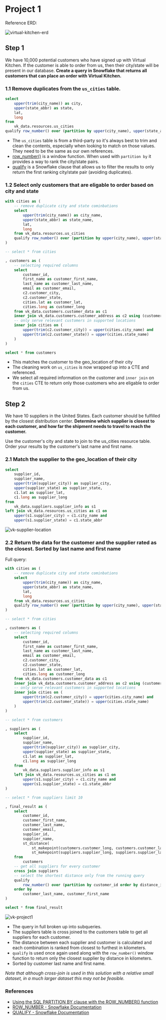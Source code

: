# Project 1

Reference ERD:

![virtual-kitchen-erd](/assets/virtual-kitchen-erd.webp)

## Step 1

We have 10,000 potential customers who have signed up with Virtual Kitchen. If the customer is able to order from us, then their city/state will be present in our database. **Create a query in Snowflake that returns all customers that can place an order with Virtual Kitchen.**

### 1.1 Remove duplicates from the `us_cities` table.

```sql
select
    upper(trim(city_name)) as city,
    upper(state_abbr) as state,
    lat,
    long
from
    vk_data.resources.us_cities
qualify row_number() over (partition by upper(city_name), upper(state_abbr) order by 1) = 1
```

- The `us_cities` table is from a third-party so it's always best to trim and clean the contents, especially when looking to match on those values. They need to be the same as our own references.
- [row_number()](https://docs.snowflake.com/en/sql-reference/functions/row_number.html) is a window function. When used with `partition by` it provides a way to rank the city/state pairs.
- [qualify](https://docs.snowflake.com/en/sql-reference/constructs/qualify.html) is a Snowflake clause that allows us to filter the results to only return the first ranking city/state pair (avoiding duplicates).

### 1.2 Select only customers that are eligable to order based on city and state

```sql
with cities as (
    -- remove duplicate city and state cominbations
    select
        upper(trim(city_name)) as city_name,
        upper(state_abbr) as state_name,
        lat,
        long
    from vk_data.resources.us_cities
    qualify row_number() over (partition by upper(city_name), upper(state_abbr) order by 1) = 1
)

-- select * from cities

, customers as (
    -- selecting required columns
    select 
        customer_id,
        first_name as customer_first_name,
        last_name as customer_last_name,
        email as customer_email,
        c2.customer_city,
        c2.customer_state,
        cities.lat as customer_lat,
        cities.long as customer_long
    from vk_data.customers.customer_data as c1
    inner join vk_data.customers.customer_address as c2 using (customer_id)
    -- only serve relevant customers in supported locations
    inner join cities on (
        upper(trim(c2.customer_city)) = upper(cities.city_name) and
        upper(trim(c2.customer_state)) = upper(cities.state_name)
    )
)

select * from customers
```

- This matches the customer to the geo_location of their city
- The cleaning work on `us_cities` is now wrapped up into a CTE and referenced.
- We select all required information on the customer and `inner join` on the `cities` CTE to return only those customers who are eligable to order from us.

## Step 2

We have 10 suppliers in the United States. Each customer should be fulfilled by the closest distribution center. **Determine which supplier is closest to each customer, and how far the shipment needs to travel to reach the customer.** 

Use the customer's city and state to join to the us_cities resource table. Order your results by the customer's last name and first name.

### 2.1 Match the supplier to the geo_location of their city

```sql
select
    supplier_id,
    supplier_name,
    upper(trim(supplier_city)) as supplier_city,
    upper(supplier_state) as supplier_state,
    c1.lat as supplier_lat,
    c1.long as supplier_long
from 
    vk_data.suppliers.supplier_info as s1
left join vk_data.resources.us_cities as c1 on
    upper(s1.supplier_city) = c1.city_name and
    upper(s1.supplier_state) = c1.state_abbr
```

![vk-supplier-location](/assets/vk-supplier-location.png)

### 2.2 Return the data for the customer and the supplier rated as the closest. Sorted by last name and first name

Full query:

```sql
with cities as (
    -- remove duplicate city and state cominbations
    select
        upper(trim(city_name)) as city_name,
        upper(state_abbr) as state_name,
        lat,
        long
    from vk_data.resources.us_cities
    qualify row_number() over (partition by upper(city_name), upper(state_abbr) order by 1) = 1
)

-- select * from cities

, customers as (
    -- selecting required columns
    select 
        customer_id,
        first_name as customer_first_name,
        last_name as customer_last_name,
        email as customer_email,
        c2.customer_city,
        c2.customer_state,
        cities.lat as customer_lat,
        cities.long as customer_long
    from vk_data.customers.customer_data as c1
    inner join vk_data.customers.customer_address as c2 using (customer_id)
    -- only serve relevant customers in supported locations
    inner join cities on (
        upper(trim(c2.customer_city)) = upper(cities.city_name) and
        upper(trim(c2.customer_state)) = upper(cities.state_name)
    )
)

-- select * from customers

, suppliers as (
    select
        supplier_id,
        supplier_name,
        upper(trim(supplier_city)) as supplier_city,
        upper(supplier_state) as supplier_state,
        c1.lat as supplier_lat,
        c1.long as supplier_long
    from 
        vk_data.suppliers.supplier_info as s1
    left join vk_data.resources.us_cities as c1 on
        upper(s1.supplier_city) = c1.city_name and
        upper(s1.supplier_state) = c1.state_abbr
)

-- select * from suppliers limit 10

, final_result as (
    select 
        customer_id,
        customer_first_name,
        customer_last_name,
        customer_email,
        supplier_id,
        supplier_name,
        st_distance(
            st_makepoint(customers.customer_long, customers.customer_lat),
            st_makepoint(suppliers.supplier_long, suppliers.supplier_lat)) / 1000 as distance_in_km
    from
        customers
    -- get all suppliers for every customer
    cross join suppliers
    -- select the shortest distance only from the running query
    qualify 
        row_number() over (partition by customer_id order by distance_in_km) = 1
    order by
        customer_last_name, customer_first_name
)

select * from final_result
```

![vk-project1](/assets/vk-project1.png)

- The query in full broken up into subqueries.
- The suppliers table is cross joined to the customers table to get all suppliers for each customer.
- The distance between each supplier and customer is calculated and each combination is ranked from closest to furthest in kilometers.
- `qualify` is used once again used along with the `row_number()` window function to return only the closest supplier by distance in kilometers.
- Sorted by customer last name and first name.

*Note that although cross-join is used in this solution with a relative small dataset, in a much larger dataset this may not be feasible.*

### References

- [Using the SQL PARTITION BY clause with the ROW_NUMBER() function](https://blog.quest.com/when-and-how-to-use-the-sql-partition-by-clause/)
- [ROW_NUMBER - Snowflake Documentation](https://docs.snowflake.com/en/sql-reference/functions/row_number.html)
- [QUALIFY - Snowflake Documentation](https://docs.snowflake.com/en/sql-reference/constructs/qualify.html)


